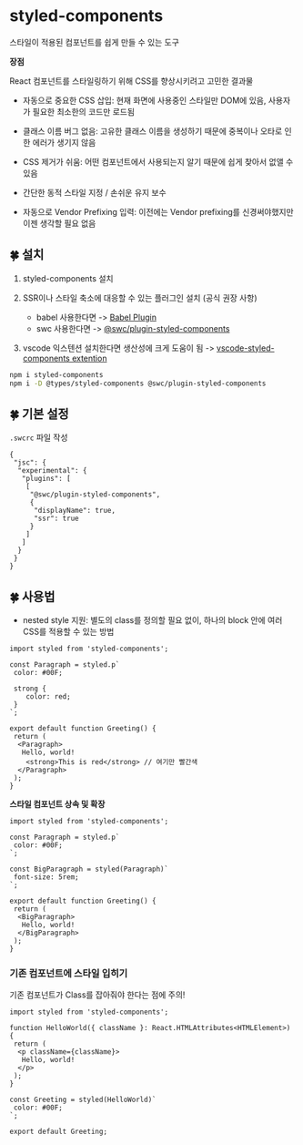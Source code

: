 # styled-components

스타일이 적용된 컴포넌트를 쉽게 만들 수 있는 도구

**장점**

React 컴포넌트를 스타일링하기 위해 CSS를 향상시키려고 고민한 결과물

- 자동으로 중요한 CSS 삽입: 현재 화면에 사용중인 스타일만 DOM에 있음, 사용자가 필요한 최소한의 코드만 로드됨

- 클래스 이름 버그 없음: 고유한 클래스 이름을 생성하기 때문에 중복이나 오타로 인한 에러가 생기지 않음

- CSS 제거가 쉬움: 어떤 컴포넌트에서 사용되는지 알기 때문에 쉽게 찾아서 없앨 수 있음

- 간단한 동적 스타일 지정 / 손쉬운 유지 보수

- 자동으로 Vendor Prefixing 입력: 이전에는 Vendor prefixing를 신경써야했지만 이젠 생각할 필요 없음

## 🍀 설치

1. styled-components 설치

2. SSR이나 스타일 축소에 대응할 수 있는 플러그인 설치 (공식 권장 사항)
    - babel 사용한다면 -> [Babel Plugin](https://styled-components.com/docs/tooling#babel-plugin)
    - swc 사용한다면 -> [@swc/plugin-styled-components](https://github.com/swc-project/plugins/tree/main/packages/styled-components)

3. vscode 익스텐션 설치한다면 생산성에 크게 도움이 됨 -> [vscode-styled-components extention](https://marketplace.visualstudio.com/items?itemName=styled-components.vscode-styled-components)

```bash
npm i styled-components
npm i -D @types/styled-components @swc/plugin-styled-components
```

## 🍀 기본 설정

`.swcrc` 파일 작성

```tsx
{
 "jsc": {
  "experimental": {
   "plugins": [
    [
     "@swc/plugin-styled-components",
     {
      "displayName": true,
      "ssr": true
     }
    ]
   ]
  }
 }
}
```

## 🍀 사용법

- nested style 지원: 별도의 class를 정의할 필요 없이, 하나의 block 안에 여러 CSS를 적용할 수 있는 방법

```tsx
import styled from 'styled-components';

const Paragraph = styled.p`
 color: #00F;

 strong {
    color: red;
 }
`;

export default function Greeting() {
 return (
  <Paragraph>
   Hello, world!
    <strong>This is red</strong> // 여기만 빨간색
  </Paragraph>
 );
}
```

**스타일 컴포넌트 상속 및 확장**

```tsx
import styled from 'styled-components';

const Paragraph = styled.p`
 color: #00F;
`;

const BigParagraph = styled(Paragraph)`
 font-size: 5rem;
`;

export default function Greeting() {
 return (
  <BigParagraph>
   Hello, world!
  </BigParagraph>
 );
}
```

### 기존 컴포넌트에 스타일 입히기

기존 컴포넌트가 Class를 잡아줘야 한다는 점에 주의!

```tsx
import styled from 'styled-components';

function HelloWorld({ className }: React.HTMLAttributes<HTMLElement>) {
 return (
  <p className={className}>
   Hello, world!
  </p>
 );
}

const Greeting = styled(HelloWorld)`
 color: #00F;
`;

export default Greeting;
```

